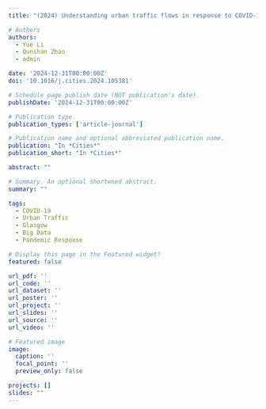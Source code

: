 ```yaml
---
title: "(2024) Understanding urban traffic flows in response to COVID-19 pandemic with emerging urban big data in Glasgow. Cities, 154, 105381"

# Authors
authors:
  - Yue Li
  - Qunshan Zhao
  - admin

date: '2024-12-31T00:00:00Z'
doi: '10.1016/j.cities.2024.105381'

# Schedule page publish date (NOT publication's date).
publishDate: '2024-12-31T00:00:00Z'

# Publication type.
publication_types: ['article-journal']

# Publication name and optional abbreviated publication name.
publication: "In *Cities*"
publication_short: "In *Cities*"

abstract: ""

# Summary. An optional shortened abstract.
summary: ""

tags:
  - COVID-19
  - Urban Traffic
  - Glasgow
  - Big Data
  - Pandemic Response

# Display this page in the Featured widget?
featured: false

url_pdf: ''
url_code: ''
url_dataset: ''
url_poster: ''
url_project: ''
url_slides: ''
url_source: ''
url_video: ''

# Featured image
image:
  caption: ''
  focal_point: ''
  preview_only: false

projects: []
slides: ""
---
```

